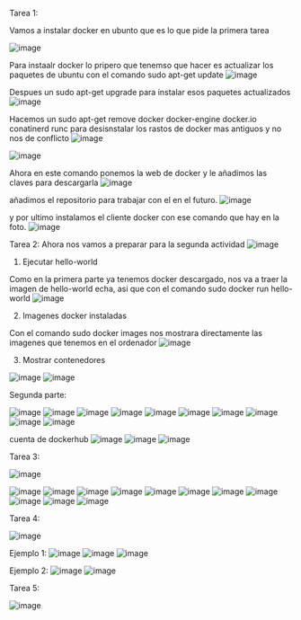 Tarea 1:

Vamos a instalar docker en ubunto que es lo que pide la primera tarea

![image](https://github.com/user-attachments/assets/e600e726-ab0f-4f53-a616-e5216e143ab1)

Para instaalr docker lo pripero que tenemso que hacer es actualizar los paquetes de ubuntu con el comando sudo apt-get update
![image](https://github.com/user-attachments/assets/d50fc144-b132-420e-9fec-06fad133afe4)

Despues un sudo apt-get upgrade para instalar esos paquetes actualizados
![image](https://github.com/user-attachments/assets/41d3e059-f35c-44aa-9bd7-3c2f508296c2)

Hacemos un sudo apt-get remove docker docker-engine docker.io conatinerd runc para desisnstalar los rastos de docker mas antiguos y no nos de conflicto
![image](https://github.com/user-attachments/assets/b7c6eea1-8ebd-4593-9e74-9c7a0f4fefd7)


![image](https://github.com/user-attachments/assets/26a32b2f-c86e-48f2-85d5-3b58bd83999e)

Ahora en este comando ponemos la web de docker y le añadimos las claves para descargarla
![image](https://github.com/user-attachments/assets/cb86cdb6-1514-44e0-80bf-1b9c37447c5b)

añadimos el repositorio para trabajar con el en el futuro.
![image](https://github.com/user-attachments/assets/d21e9d97-77f1-4938-9b42-918bc1bbcab0)

y por ultimo instalamos el cliente docker con ese comando que hay en la foto.
![image](https://github.com/user-attachments/assets/5fa2637f-831f-4f48-ae2d-07b1dcf09a10)


Tarea 2:
Ahora nos vamos a preparar para la segunda actividad
![image](https://github.com/user-attachments/assets/c1c81c45-911d-4a6a-94b1-a1664f045991)

1. Ejecutar hello-world
   
Como en la primera parte ya tenemos docker descargado, nos va a traer la imagen de hello-world echa, asi que con el comando sudo docker run hello-world
![image](https://github.com/user-attachments/assets/45906787-655b-4cb0-85c8-7b5ff440fa50)

2. Imagenes docker instaladas

Con el comando sudo docker images nos mostrara directamente las imagenes que tenemos en el ordenador
![image](https://github.com/user-attachments/assets/4bd174ce-5c91-49a1-a73f-8c1432276e79)

3. Mostrar contenedores
   
![image](https://github.com/user-attachments/assets/f0eb083a-ac05-4271-a590-3fc39d0edd5e)
![image](https://github.com/user-attachments/assets/8c6b6eca-c2c3-4c24-b879-1e4cfbeac245)

Segunda parte:

![image](https://github.com/user-attachments/assets/ad55bd82-d30f-4668-9160-9d9b165f6991)
![image](https://github.com/user-attachments/assets/8506f59b-9ab7-4dc0-9d08-84913aad0b32)
![image](https://github.com/user-attachments/assets/b2cdc0c3-7fb0-4eee-a47f-5eedbda64694)
![image](https://github.com/user-attachments/assets/abbcd9fe-1692-40dd-9bb1-8b2d89401069)
![image](https://github.com/user-attachments/assets/bff3468e-43be-4b91-8a81-1cdb34134d90)
![image](https://github.com/user-attachments/assets/fb2ec756-738b-4e8b-bf1e-ec466c724712)
![image](https://github.com/user-attachments/assets/570479e8-4e06-443c-8491-04d7f7b2c3fa)
![image](https://github.com/user-attachments/assets/5ea2e282-67f4-45bf-b220-e15e9dca1e95)
![image](https://github.com/user-attachments/assets/5105cc20-5750-4fa0-b48c-042f0c774809)
![image](https://github.com/user-attachments/assets/5f6c9945-5f30-4930-a3fb-b18c53a5209a)

cuenta de dockerhub
![image](https://github.com/user-attachments/assets/aa375746-77a0-41a5-af8a-2b7348f3b9c0)
![image](https://github.com/user-attachments/assets/2eac31f8-2857-421c-af0f-b3c1602f40e1)
![image](https://github.com/user-attachments/assets/ff0a5ff8-30d0-4d57-a422-79881fd2d527)

Tarea 3:

![image](https://github.com/user-attachments/assets/0c76abdb-a0c6-4489-bf19-b20ef77bc810)

![image](https://github.com/user-attachments/assets/28eab7d7-37c6-4308-8d04-2af7653d05ef)
![image](https://github.com/user-attachments/assets/b5b21acc-9348-4ee4-b26f-61dc1aef58fb)
![image](https://github.com/user-attachments/assets/4e420f14-1169-4fba-a9c7-a8d356fb704b)
![image](https://github.com/user-attachments/assets/c3f4a44b-6f3b-43f8-9950-530ec8f9ba4e)
![image](https://github.com/user-attachments/assets/a36bec16-3976-48aa-8c53-c5a10b61e1ff)
![image](https://github.com/user-attachments/assets/c785f4a4-9498-49fa-b8a4-d75d87f924b8)
![image](https://github.com/user-attachments/assets/ee414c9a-a85f-4272-ad5d-4f632f5d56d2)
![image](https://github.com/user-attachments/assets/4a374433-e7da-4ff3-bc3b-5720619d5592)
![image](https://github.com/user-attachments/assets/43012478-7567-4efb-8d36-4b298c9882e8)
![image](https://github.com/user-attachments/assets/488add18-c631-4043-8b68-b3fabf11516e)
![image](https://github.com/user-attachments/assets/0e89267d-e591-4242-b218-67527ed6c8a8)

Tarea 4:

![image](https://github.com/user-attachments/assets/0117967c-3e97-4e0c-bffe-37d383e61dc7)

Ejemplo 1:
![image](https://github.com/user-attachments/assets/0cc2cebf-5234-4080-94ea-04743e9c6a32)
![image](https://github.com/user-attachments/assets/4f4bd287-c1b0-4eea-9b07-7c3a9822e45a)
![image](https://github.com/user-attachments/assets/d298ce44-3b1f-471a-9ba0-acfb255671d8)

Ejemplo 2:
![image](https://github.com/user-attachments/assets/ebfa9d59-681d-459d-985d-0d39c8db7133)
![image](https://github.com/user-attachments/assets/fd61b4ca-1997-4b4f-a9d3-cee26fc2b63d)

Tarea 5:

![image](https://github.com/user-attachments/assets/3ee09c0b-9313-43fd-854f-efff73866800)





